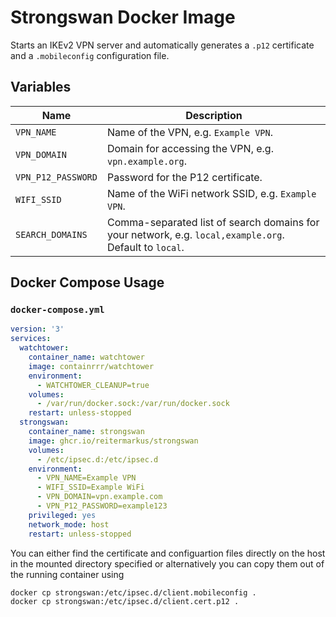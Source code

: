 # Strongswan Docker Image

Starts an IKEv2 VPN server and automatically generates a `.p12` certificate and a `.mobileconfig` configuration file.

## Variables

| Name | Description |
|------|-------------|
| `VPN_NAME` | Name of the VPN, e.g. `Example VPN`. |
| `VPN_DOMAIN` | Domain for accessing the VPN, e.g. `vpn.example.org`. |
| `VPN_P12_PASSWORD` | Password for the P12 certificate. |
| `WIFI_SSID` | Name of the WiFi network SSID, e.g. `Example VPN`. |
| `SEARCH_DOMAINS` | Comma-separated list of search domains for your network, e.g. `local,example.org`. Default to `local`. |

## Docker Compose Usage

### `docker-compose.yml`

```yml
version: '3'
services:
  watchtower:
    container_name: watchtower
    image: containrrr/watchtower
    environment:
      - WATCHTOWER_CLEANUP=true
    volumes:
      - /var/run/docker.sock:/var/run/docker.sock
    restart: unless-stopped
  strongswan:
    container_name: strongswan
    image: ghcr.io/reitermarkus/strongswan
    volumes:
      - /etc/ipsec.d:/etc/ipsec.d
    environment:
      - VPN_NAME=Example VPN
      - WIFI_SSID=Example WiFi
      - VPN_DOMAIN=vpn.example.com
      - VPN_P12_PASSWORD=example123
    privileged: yes
    network_mode: host
    restart: unless-stopped
```

You can either find the certificate and configuartion files directly on the host in the mounted directory specified or alternatively you can copy them out of the running container using

```sh
docker cp strongswan:/etc/ipsec.d/client.mobileconfig .
docker cp strongswan:/etc/ipsec.d/client.cert.p12 .
```
